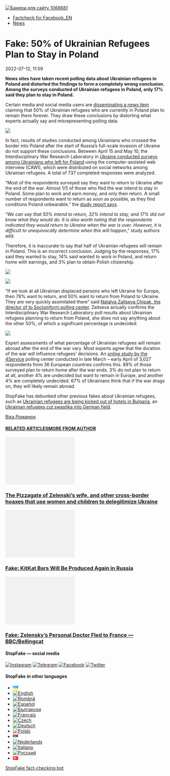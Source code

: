 [![](https://www.stopfake.org/content/uploads/2022/07/Baneri-dlya-sai-tu-1068681-13.png "Банери для сайту 1068681")](https://www.stopfake.org/content/uploads/2022/07/Baneri-dlya-sai-tu-1068681-13.png)

*   [Factcheck for Facebook\_EN](https://www.stopfake.org/en/category/factcheck-facebook-en/)
*   [News](https://www.stopfake.org/en/category/news/)

Fake: 50% of Ukrainian Refugees Plan to Stay in Poland
======================================================

2022-07-12, 11:59

[](https://www.facebook.com/sharer/sharer.php?u=https%3A%2F%2Fwww.stopfake.org%2Fen%2Ffake-50-of-ukrainian-refugees-plan-to-stay-in-poland%2F "Facebook")[](viber://forward?text=Fake%3A%2050%25%20of%20Ukrainian%20Refugees%20Plan%20to%20Stay%20in%20Poland%20https%3A%2F%2Fwww.stopfake.org%2Fen%2Ffake-50-of-ukrainian-refugees-plan-to-stay-in-poland%2F "Viber")[](https://twitter.com/intent/tweet?text=Fake%3A%2050%25%20of%20Ukrainian%20Refugees%20Plan%20to%20Stay%20in%20Poland&url=https%3A%2F%2Fwww.stopfake.org%2Fen%2Ffake-50-of-ukrainian-refugees-plan-to-stay-in-poland%2F "X")[](https://api.whatsapp.com/send?text=Fake%3A%2050%25%20of%20Ukrainian%20Refugees%20Plan%20to%20Stay%20in%20Poland%20https%3A%2F%2Fwww.stopfake.org%2Fen%2Ffake-50-of-ukrainian-refugees-plan-to-stay-in-poland%2F "Whatsapp")[](https://www.stopfake.org/en/fake-50-of-ukrainian-refugees-plan-to-stay-in-poland/)[](https://telegram.me/share/url?url=https%3A%2F%2Fwww.stopfake.org%2Fen%2Ffake-50-of-ukrainian-refugees-plan-to-stay-in-poland%2F&text=Fake%3A%2050%25%20of%20Ukrainian%20Refugees%20Plan%20to%20Stay%20in%20Poland "Telegram")[](https://www.instagram.com/ "Instagram")

  

**News sites have taken recent polling data about Ukrainian refugees in Poland and distorted the findings to form a completely wrong conclusion. Among the surveys conducted of Ukrainian refugees in Poland, only 17% said they plan to stay in Poland.**

Certain media and social media users are [disseminating a news item](https://lviv1256.com/news/372771928/) claiming that 50% of Ukrainian refugees who are currently in Poland plan to remain there forever. They draw these conclusions by distorting what experts actually say and misrepresenting polling data.

![](https://www.stopfake.org/content/uploads/2022/07/Znimok-ekrana-2022-07-12-o-12.40.43.png)

In fact, results of studies conducted among Ukrainians who crossed the border into Poland after the start of Russia’s full-scale invasion of Ukraine do not support these conclusions. Between April 15 and May 10, the Interdisciplinary War Research Laboratory in [Ukraine conducted surveys among Ukrainians who left for Poland](https://scienceinpoland.pap.pl/en/news/news%2C92570%2Cnearly-half-refugees-poland-want-return-ukraine-says-new-report.html) using the computer-assisted web interview (CAWI), which were distributed on social networks among Ukrainian refugees. A total of 737 completed responses were analyzed.

“Most of the respondents surveyed say they want to return to Ukraine after the end of the war. Almost 1/5 of those who fled the war intend to stay in Poland. Some plan to work and earn money, and only then return. A small number of respondents want to return as soon as possible, as they find conditions Poland unbearable,” the [study report says](https://omp.academicon.pl/wa/catalog/view/uchodzcy-ukraina/173/352).

“_We can say that 50% intend to return, 32% intend to stay, and 17% did not know what they would do. It is also worth noting that the respondents indicated they would return to Ukraine when the war is over. However, it is difficult to unequivocally determine when this will happen_,” study authors add.

Therefore, it is inaccurate to say that half of Ukrainian refugees will remain in Poland. This is an incorrect conclusion. Judging by the responses, 17% said they wanted to stay, 14% said wanted to work in Poland, and return home with earnings, and 3% plan to obtain Polish citizenship.

![](https://www.stopfake.org/content/uploads/2022/07/Znimok-ekrana-2022-07-12-o-16.01.07.png)

![](https://www.stopfake.org/content/uploads/2022/07/Znimok-ekrana-2022-07-12-o-16.08.16.png)

“If we look at all Ukrainian displaced persons who left Ukraine for Europe, then 79% want to return, and 50% want to return from Poland to Ukraine. They are very quickly assimilated there” said [Natalya Zaitseva Chipak, the director of to Socioinform polling center](https://tvoemisto.tv/news/iz_polshchi_v_ukrainu_hochut_povernutysya_50_pereselentsiv_shcho_vyihaly_cherez_viynu__sotsiologynya_134421.html). Zaitseva actually confirms the Interdisciplinary War Research Laboratory poll results about Ukrainian refugees planning to return from Poland, she does not say anything about the other 50%, of which a significant percentage is undecided.

![](https://www.stopfake.org/content/uploads/2022/07/Znimok-ekrana-2022-07-12-o-16.46.16.png)

Expert assessments of what percentage of Ukrainian refugees will remain abroad after the end of the war vary. Most experts agree that the duration of the war will influence refugees’ decisions. An [online study by the 4Service](https://4service.group/ukrayinski-bizhentsi-v-yevropi-doslidzhennya-povedinki-ta-nastroyiv-ukrayintsiv-shho-vimusheni-buli-viyihali-v-yevropu-vnaslidok-vijni-v-ukrayini/) polling center conducted in late March – early April of 3,027 respondents from 36 European countries confirms this. 89% of those surveyed plan to return home after the war ends. 3% do not plan to return at all, another 4% are undecided but want to remain in Europe, and another 4% are completely undecided. 67% of Ukrainians think that if the war drags on, they will likely remain abroad.

StopFake has debunked other previous fakes about Ukrainian refugees, such as [Ukrainian refugees are being kicked out of hotels in Bulgaria](https://www.stopfake.org/ru/fejk-v-bolgarii-ukrainskih-bezhentsev-vygonyayut-iz-otelej/), an [Ukrainian refugees cut swastika into German field](https://www.stopfake.org/ru/fejk-v-germanii-svastiku-na-pole-vykosili-bezhentsy-iz-ukrainy/).

  

[](https://www.facebook.com/sharer/sharer.php?u=https%3A%2F%2Fwww.stopfake.org%2Fen%2Ffake-50-of-ukrainian-refugees-plan-to-stay-in-poland%2F "Facebook")[](viber://forward?text=Fake%3A%2050%25%20of%20Ukrainian%20Refugees%20Plan%20to%20Stay%20in%20Poland%20https%3A%2F%2Fwww.stopfake.org%2Fen%2Ffake-50-of-ukrainian-refugees-plan-to-stay-in-poland%2F "Viber")[](https://twitter.com/intent/tweet?text=Fake%3A%2050%25%20of%20Ukrainian%20Refugees%20Plan%20to%20Stay%20in%20Poland&url=https%3A%2F%2Fwww.stopfake.org%2Fen%2Ffake-50-of-ukrainian-refugees-plan-to-stay-in-poland%2F "X")[](https://api.whatsapp.com/send?text=Fake%3A%2050%25%20of%20Ukrainian%20Refugees%20Plan%20to%20Stay%20in%20Poland%20https%3A%2F%2Fwww.stopfake.org%2Fen%2Ffake-50-of-ukrainian-refugees-plan-to-stay-in-poland%2F "Whatsapp")[](https://www.stopfake.org/en/fake-50-of-ukrainian-refugees-plan-to-stay-in-poland/)[](https://telegram.me/share/url?url=https%3A%2F%2Fwww.stopfake.org%2Fen%2Ffake-50-of-ukrainian-refugees-plan-to-stay-in-poland%2F&text=Fake%3A%2050%25%20of%20Ukrainian%20Refugees%20Plan%20to%20Stay%20in%20Poland "Telegram")[](https://www.instagram.com/ "Instagram")

[Віка Романюк](#)

#### [RELATED ARTICLES](#)[MORE FROM AUTHOR](#)

[![](data:image/png;base64,iVBORw0KGgoAAAANSUhEUgAAANoAAACWAQMAAACCSQSPAAAAA1BMVEWurq51dlI4AAAAAXRSTlMmkutdmwAAABpJREFUWMPtwQENAAAAwiD7p7bHBwwAAAAg7RD+AAGXD7BoAAAAAElFTkSuQmCC "The Pizzagate of Zelenski’s wife, and other cross-border hoaxes that use women and children to delegitimize Ukraine")](https://www.stopfake.org/en/the-pizzagate-of-zelenski-s-wife-and-other-cross-border-hoaxes-that-use-women-and-children-to-delegitimize-ukraine/ "The Pizzagate of Zelenski’s wife, and other cross-border hoaxes that use women and children to delegitimize Ukraine")

### [The Pizzagate of Zelenski’s wife, and other cross-border hoaxes that use women and children to delegitimize Ukraine](https://www.stopfake.org/en/the-pizzagate-of-zelenski-s-wife-and-other-cross-border-hoaxes-that-use-women-and-children-to-delegitimize-ukraine/ "The Pizzagate of Zelenski’s wife, and other cross-border hoaxes that use women and children to delegitimize Ukraine")

[![](data:image/png;base64,iVBORw0KGgoAAAANSUhEUgAAANoAAACWAQMAAACCSQSPAAAAA1BMVEWurq51dlI4AAAAAXRSTlMmkutdmwAAABpJREFUWMPtwQENAAAAwiD7p7bHBwwAAAAg7RD+AAGXD7BoAAAAAElFTkSuQmCC "Fake: KitKat Bars Will Be Produced Again in Russia")](https://www.stopfake.org/en/fake-kitkat-bars-will-be-produced-again-in-russia/ "Fake: KitKat Bars Will Be Produced Again in Russia")

### [Fake: KitKat Bars Will Be Produced Again in Russia](https://www.stopfake.org/en/fake-kitkat-bars-will-be-produced-again-in-russia/ "Fake: KitKat Bars Will Be Produced Again in Russia")

[![](data:image/png;base64,iVBORw0KGgoAAAANSUhEUgAAANoAAACWAQMAAACCSQSPAAAAA1BMVEWurq51dlI4AAAAAXRSTlMmkutdmwAAABpJREFUWMPtwQENAAAAwiD7p7bHBwwAAAAg7RD+AAGXD7BoAAAAAElFTkSuQmCC "Fake: Zelensky’s Personal Doctor Fled to France — BBC/Bellingcat")](https://www.stopfake.org/en/fake-zelensky-s-personal-doctor-fled-to-france-bbc-bellingcat/ "Fake: Zelensky’s Personal Doctor Fled to France — BBC/Bellingcat")

### [Fake: Zelensky’s Personal Doctor Fled to France — BBC/Bellingcat](https://www.stopfake.org/en/fake-zelensky-s-personal-doctor-fled-to-france-bbc-bellingcat/ "Fake: Zelensky’s Personal Doctor Fled to France — BBC/Bellingcat")

[](#)[](#)

#### StopFake — social media

[![Instagram](https://www.stopfake.org/content/uploads/2020/09/inAsset-1.png)](https://www.instagram.com/stopfakingnews/) [![Telegram](https://www.stopfake.org/content/uploads/2020/09/teAsset-1.png)](https://t.me/StopFake) [![Facebook](https://www.stopfake.org/content/uploads/2020/10/facebook.png)](https://www.facebook.com/stopfakeukraine) [![Twitter](https://www.stopfake.org/content/uploads/2024/03/twitter_x_new_logo_x_rounded_icon_256078.png)](https://twitter.com/StopFakingNews)

#### StopFake in other languages

*   [![Українська](data:image/png;base64,iVBORw0KGgoAAAANSUhEUgAAABAAAAALCAMAAABBPP0LAAAAb1BMVEUAhP8AfP0Ac/oAZ/UAV/B5yv9wxv5iwf1WvP1Ot/gAQOlMt/1Bs/s1rfkpqPdBsfYdovUAkciK0edqwuBautpNtdZAr9IATZr43QD8/GX6+kn5+Tr4+C329iD09BTy8g309DHguQDy8iruzwDnwwAuoRPoAAAASElEQVR4AU3MAQYDQRAF0Ve9WRAQYO5/zUgSDIxf8DQdiGR3I7v0YOLS3ns4PPt8Wq86vn6vVht7NRzG0OHRSpDb8Gt5IvjAHy/kBL+aIRygAAAAAElFTkSuQmCC)](https://www.stopfake.org/uk/fejk-u-polshhi-planuyut-zalishitis-50-ukrayinskih-bizhentsiv/)
*   [![English](/content/polylang/en_US.png)](https://www.stopfake.org/en/fake-50-of-ukrainian-refugees-plan-to-stay-in-poland/)
*   [![Română](/content/polylang/ro_RO.png)](https://www.stopfake.org/ro/pagina-principala/)
*   [![Español](/content/polylang/es_ES.png)](https://www.stopfake.org/es/portada/)
*   [![Български](/content/polylang/bg_BG.png)](https://www.stopfake.org/bg/nachalo/)
*   [![Français](/content/polylang/fr_FR.png)](https://www.stopfake.org/fr/accueil/)
*   [![Czech](/content/polylang/cs_CZ.png)](https://www.stopfake.org/cz/domu/)
*   [![Deutsch](/content/polylang/de_DE.png)](https://www.stopfake.org/de/fake-50-der-ukrainischen-fluchtlinge-in-polen-wollen-bleiben/)
*   [![Polski](/content/polylang/pl_PL.png)](https://www.stopfake.org/pl/strona-glowna/)
*   [![Српски језик](data:image/png;base64,iVBORw0KGgoAAAANSUhEUgAAABAAAAALCAMAAABBPP0LAAAAbFBMVEXkAADhAADbAADSAADMAADHAADzY1jnXlTcWVDBAADoNjbWMjPogFXlflTNPkL19XYAHno2grgAWqLto6TwubkAVZkwc6QAGmwAHXc1f7b19fXy8vLuxMU0frPaeHrSXWDm5ubrztDPb3Pr6+sXdtjeAAAAVklEQVR4AQXBQQqCABRAwXn5E4lo0/3vGK2SMJtJQkjUFQTRZFQd4DCw5ASYR+lr/S1Qs7XrXjtgzO6WE2Aux+b18L4H53qB57o+wybTyU7wwWw4APAHXWkRm6nRMmoAAAAASUVORK5CYII=)](https://www.stopfake.org/sr/naslovna/)
*   [![Nederlands](/content/polylang/nl_NL.png)](https://www.stopfake.org/nl/home-2/)
*   [![Italiano](/content/polylang/it_IT.png)](https://www.stopfake.org/it/fake-il-50-dei-rifugiati-ucraini-ha-intenzione-di-stabilirsi-in-polonia/)
*   [![Русский](/content/polylang/ru_RU.png)](https://www.stopfake.org/ru/fejk-v-polshe-planiruyut-ostatsya-50-ukrainskih-bezhentsev/)
*   [![Türkçe](data:image/png;base64,iVBORw0KGgoAAAANSUhEUgAAABAAAAALCAMAAABBPP0LAAAARVBMVEX+AAD3AADwAAD+fHz9cHH7ZGT9WVn6UFDpAAD9oKD5Q0P5OTn2MzP1Kir7ubr65ub1Gxv69PTzDw/kAAD319ffAAD4iooXHQ3FAAAAYklEQVR4AT3HhW0EQRQD0Oc/KG3/dQYEYTg2O+4IQbTHydWt0fw2Sfz8Fuw51+U3On7a6/pc/as1UZLDyuq13lWOwpdPn3+v7XJiDD3DR1N87Qr5WXX9zyQ9opEIOwkmDgr/ZXASmpFRqe0AAAAASUVORK5CYII=)](https://www.stopfake.org/tr/ana-sayfa-2/)

[StopFake fact-checking bot](https://t.me/StopFakeUkraine_bot)